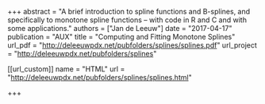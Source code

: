 +++
abstract = "A brief introduction to spline functions and B-splines, and specifically to monotone spline functions – with code in R and C and with some applications."
authors = ["Jan de Leeuw"]
date = "2017-04-17"
publication = "AUX"
title = "Computing and Fitting Monotone Splines"
url_pdf = "http://deleeuwpdx.net/pubfolders/splines/splines.pdf"
url_project = "http://deleeuwpdx.net/pubfolders/splines"


[[url_custom]]
name = "HTML"
url = "http://deleeuwpdx.net/pubfolders/splines/splines.html"

+++

